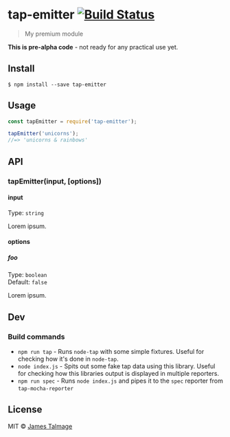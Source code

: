 # tap-emitter [![Build Status](https://travis-ci.org/avajs/tap-emitter.svg?branch=master)](https://travis-ci.org/avajs/tap-emitter)

> My premium module

**This is pre-alpha code** - not ready for any practical use yet.


## Install

```
$ npm install --save tap-emitter
```


## Usage

```js
const tapEmitter = require('tap-emitter');

tapEmitter('unicorns');
//=> 'unicorns & rainbows'
```


## API

### tapEmitter(input, [options])

#### input

Type: `string`

Lorem ipsum.

#### options

##### foo

Type: `boolean`<br>
Default: `false`

Lorem ipsum.


## Dev

### Build commands

- `npm run tap` - Runs `node-tap` with some simple fixtures. Useful for checking how it's done in `node-tap`.
- `node index.js` - Spits out some fake tap data using this library. Useful for checking how this libraries output is displayed in multiple reporters.
- `npm run spec` - Runs `node index.js` and pipes it to the `spec` reporter from `tap-mocha-reporter`


## License

MIT © [James Talmage](https://github.com/jamestalmage)
